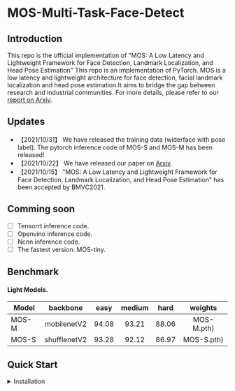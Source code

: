# MOS-Multi-Task-Face-Detect

## Introduction
This repo is the official implementation of "MOS: A Low Latency and Lightweight Framework for Face Detection, Landmark Localization, and Head Pose Estimation"
This repo is an implementation of PyTorch. MOS is a low latency and lightweight architecture for face detection, facial landmark localization and head pose estimation.It aims to bridge the gap between research and industrial communities.
For more details, please refer to our [report on Arxiv](https://arxiv.org/abs/2110.10953).

## Updates
* 【2021/10/31】 We have released the training data (widerface with pose label). The pytorch inference code of MOS-S and MOS-M has been released!
* 【2021/10/22】 We have released our paper on [Arxiv](https://arxiv.org/abs/2110.10953).
* 【2021/10/15】 "MOS: A Low Latency and Lightweight Framework for Face Detection, Landmark Localization, and Head Pose Estimation" has been accepted by BMVC2021.

## Comming soon
- [ ] Tensorrt inference code.
- [ ] Openvino inference code.
- [ ] Ncnn inference code.
- [ ] The fastest version: MOS-tiny.

## Benchmark
#### Light Models.

|Model |backbone |easy | medium |hard| weights |
| ------        |:---:  |  :---:       |:---:     |:---:  | :---: |
|MOS-M|mobilenetV2  |94.08  | 93.21 |88.06 | MOS-M.pth) |
|MOS-S|shufflenetV2 |93.28 | 92.12 |86.97 | MOS-S.pth) |







## Quick Start

<details>
<summary>Installation</summary>

Step1. Install MOS.
```shell
git clone https://github.com/lyp-deeplearning/MOS-Multi-Task-Face-Detect.git
cd MOS-Multi-Task-Face-Detect
conda create -n MOS python=3.8.5
conda activate MOS
pip install -r requirements.txt
cd models/DCNv2/
python setup.py build develop
```

Step2. Run Pytorch inference demo.
```shell
## run the MOS-M model 
python detect_picture.py --network cfg_mos_m --trained_model ./test_weights/MOS-M.pth
## run the MOS-S model
python detect_picture.py --network cfg_mos_s --trained_model ./test_weights/MOS-S.pth
```


